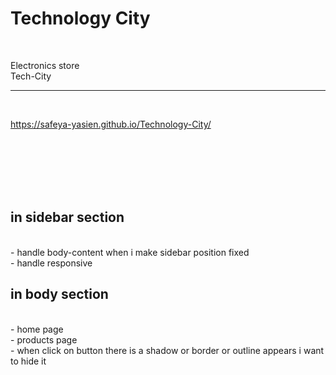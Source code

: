 # Technology City

<br>

Electronics store<br>
Tech-City<br><hr><br>

https://safeya-yasien.github.io/Technology-City/

<br>
<br>
<br>
<br>
<br>

## in sidebar section

<br>
- handle body-content when i make sidebar position fixed
<br>
- handle responsive
<br>

## in body section

<br>
- home page<br>
- products page <br>
    - when click on button there is a shadow or border or outline appears i want to hide it
<br>

